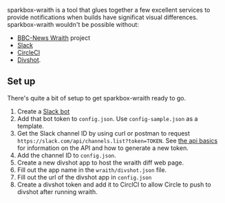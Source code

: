 sparkbox-wraith is a tool that glues together a few excellent services to provide notifications when builds have significat visual differences. 
sparkbox-wraith wouldn't be possible without:

  - [BBC-News Wraith](https://github.com/BBC-News/wraith) project
  - [Slack](http://slackhq.com)
  - [CircleCI](http://circleci.com)
  - [Divshot](https://divshot.com/).

## Set up

There's quite a bit of setup to get sparkbox-wraith ready to go.

1. Create a [Slack bot](https://api.slack.com/bot-users)
2. Add that bot token to `config.json`. Use `config-sample.json` as a template.
3. Get the Slack channel ID by using curl or postman to request `https://slack.com/api/channels.list?token=TOKEN`. See [the api basics](https://api.slack.com/web#basics) for information on the API and how to generate a new token.
4. Add the channel ID to `config.json`.
5. Create a new divshot app to host the wraith diff web page.
6. Fill out the app name in the `wraith/divshot.json` file.
7. Fill out the url of the divshot app in `config.json`
8. Create a divshot token and add it to CirclCI to allow Circle to push to divshot after running wraith.
